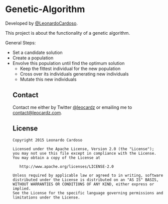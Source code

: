 Genetic-Algorithm
=================

Developed by <a href='https://github.com/LeonardoCardoso' target='_blank'>@LeonardoCardoso</a>. 

This project is about the functionality of a genetic algorithm.

General Steps:

<ul>
<li>Set a candidate solution</li>
<li>Create a population</li>
<li>Envolve this population until find the optimum solution
	<ul>	
	<li>Keep the fittest individual for the new population</li>
	<li>Cross over its individuals generating new individuals</li>
	<li>Mutate this new individuals</li>
</li>
</ul>

## Contact
Contact me either by Twitter [@leocardz](https://twitter.com/leocardz) or emailing me to [contact@leocardz.com](mailto:contact@leocardz.com).


## License

    Copyright 2015 Leonardo Cardoso

    Licensed under the Apache License, Version 2.0 (the "License");
    you may not use this file except in compliance with the License.
    You may obtain a copy of the License at

       http://www.apache.org/licenses/LICENSE-2.0

    Unless required by applicable law or agreed to in writing, software
    distributed under the License is distributed on an "AS IS" BASIS,
    WITHOUT WARRANTIES OR CONDITIONS OF ANY KIND, either express or implied.
    See the License for the specific language governing permissions and
    limitations under the License.
